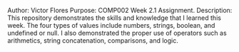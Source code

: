Author: Victor Flores
Purpose: COMP002 Week 2.1 Assignment.
Description: This repository demonstrates the skills and knowledge that I learned this week. 
The four types of values include numbers, strings, boolean, and undefined or null. I also demonstrated the proper use of operators such as arithmetics, string concatenation, comparisons, and logic.